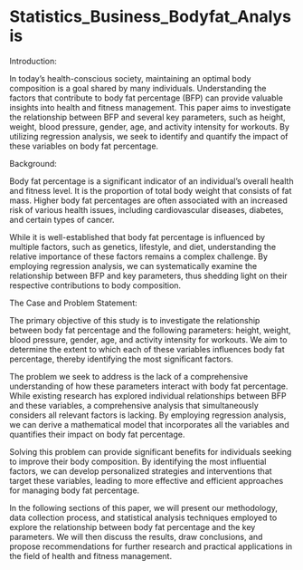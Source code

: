 # Statistics_Business_Bodyfat_Analysis

Introduction:

In today’s health-conscious society, maintaining an optimal body composition is a goal shared by many individuals. Understanding the factors that contribute to body fat percentage (BFP) can provide valuable insights into health and fitness management. This paper aims to investigate the relationship between BFP and several key parameters, such as height, weight, blood pressure, gender, age, and activity intensity for workouts. By utilizing regression analysis, we seek to identify and quantify the impact of these variables on body fat percentage.

Background:

Body fat percentage is a significant indicator of an individual’s overall health and fitness level. It is the proportion of total body weight that consists of fat mass. Higher body fat percentages are often associated with an increased risk of various health issues, including cardiovascular diseases, diabetes, and certain types of cancer.

While it is well-established that body fat percentage is influenced by multiple factors, such as genetics, lifestyle, and diet, understanding the relative importance of these factors remains a complex challenge. By employing regression analysis, we can systematically examine the relationship between BFP and key parameters, thus shedding light on their respective contributions to body composition.

The Case and Problem Statement:

The primary objective of this study is to investigate the relationship between body fat percentage and the following parameters: height, weight, blood pressure, gender, age, and activity intensity for workouts. We aim to determine the extent to which each of these variables influences body fat percentage, thereby identifying the most significant factors.

The problem we seek to address is the lack of a comprehensive understanding of how these parameters interact with body fat percentage. While existing research has explored individual relationships between BFP and these variables, a comprehensive analysis that simultaneously considers all relevant factors is lacking. By employing regression analysis, we can derive a mathematical model that incorporates all the variables and quantifies their impact on body fat percentage.

Solving this problem can provide significant benefits for individuals seeking to improve their body composition. By identifying the most influential factors, we can develop personalized strategies and interventions that target these variables, leading to more effective and efficient approaches for managing body fat percentage.

In the following sections of this paper, we will present our methodology, data collection process, and statistical analysis techniques employed to explore the relationship between body fat percentage and the key parameters. We will then discuss the results, draw conclusions, and propose recommendations for further research and practical applications in the field of health and fitness management.
